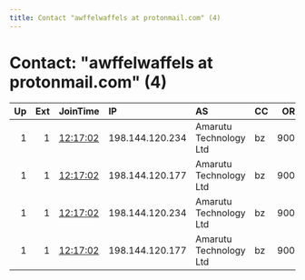 ```yaml
---
title: Contact "awffelwaffels at protonmail.com" (4)
---
```


# Contact: "awffelwaffels at protonmail.com" (4)

|   Up |   Ext | JoinTime                                                                                            | IP              | AS                     | CC   |   ORp |   Dirp | OS    | Version           | Nickname   |   eFamMembers |
|-----:|------:|:----------------------------------------------------------------------------------------------------|:----------------|:-----------------------|:-----|------:|-------:|:------|:------------------|:-----------|--------------:|
|    1 |     1 | [12:17:02](https://metrics.torproject.org/rs.html#details/A5B46413709E2F7C3CBE089FD07D191F225A74F7) | 198.144.120.234 | Amarutu Technology Ltd | bz   |  9001 |     80 | Linux | 0.4.4.0-alpha-dev | FeeClub    |             7 |
|    1 |     1 | [12:17:02](https://metrics.torproject.org/rs.html#details/A88CDA23354503DB05305856F83E64AB46916FE4) | 198.144.120.177 | Amarutu Technology Ltd | bz   |  9002 |     81 | Linux | 0.4.4.0-alpha-dev | UBSUSB     |             7 |
|    1 |     1 | [12:17:02](https://metrics.torproject.org/rs.html#details/B359445B914F0B5F32D0019DD342C4A23DCD68C9) | 198.144.120.234 | Amarutu Technology Ltd | bz   |  9002 |     81 | Linux | 0.4.4.0-alpha-dev | MrFox      |             7 |
|    1 |     1 | [12:17:02](https://metrics.torproject.org/rs.html#details/F57770B67D45090E98BCFA93FDDDDFB656040E83) | 198.144.120.177 | Amarutu Technology Ltd | bz   |  9001 |     80 | Linux | 0.4.4.0-alpha-dev | TenAndTwo  |             7 |
